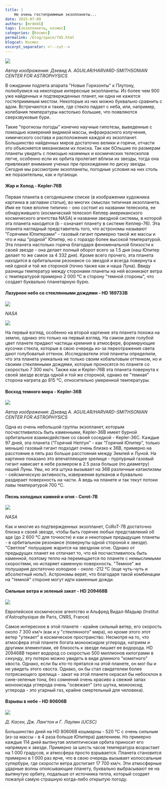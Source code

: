 ```yaml
---
title: |
    Не очень гостеприимные экзопланеты...
date: 2015-07-09
authors: [mrdekk]
tags: [экзопланеты, космос]
categories: [Космос]
permalink: /blog/space/745.html
blogcat: Космос
excerpt_separator: <!--cut-->
---
```



![](http://itw66.ru/uploads/images/00/00/01/2015/07/09/4f30a3.png)

*Автор изображения: Дэевид А. AGUILAR/HARVARD-SMITHSONIAN CENTER FOR ASTROPHYSICS*

В ожидании подлета апарата "Новые Горизонты" к Плутону, полюбуемся на некоторые интересные экзопланеты. Из более чем 900 уже найденных и подтвержденных планет, ни одна не кажется гостеприимным местом. Некоторые из них можно буквально сравнить с адом. Встречаются и такие, где стекло падает с неба, или, например, колебания температуры настолько большие, что появляются сверхзвуковые бури.

Такие "прогнозы погоды" конечно научные гипотезы, выведенные с помощью измерений видимой массы, инфракрасного излучения, химического состава и расположения каждой из экзопланет. Большинство найденных миров достаточно велики и горячи, отчасти это объясняется механизмом их поиска. Так как бОльшие по размерам планеты увидеть с помощью наземных и космических телескопов легче, особенно если их орбита пролегает вблизи их звезды, тогда она привлекает внимание ученых при прохождении по диску звезды. Сегодня мы рассмотрим экзопланеты, погодные условия на них столь же поразительны, как и пугающи.


<!--cut-->


#### Жар и Холод - Kepler-76B


Первая планета в сегодняшнем списке (в изображении художника картинка в заглавии статьи), во многих смыслах типичная экзопланета. Имя ее тоже вполне типично - оно состоит из названии телескопа, ее обнаружившего (космический телескоп Кеплер американского космического агентства NASA) и названии звездной системы, в которой эта планета находится (b - означает планету в системе Кеплер-76). Эта планета наглядный представитель того, что астрономы называют "Горячими Юпитерами" - газовый гигант примерно такой же массы и что и наш "родной" Юпитер, но с гораздо более высокой температурой. Эта планета настолько горяча благодаря феноменальной близости к своей звезде - она делает полный оборот всего за 1.5 дня (наш Юпитер делает то же самое за 4 332 дня). Кроме всего прочего, эта планета находится в орбитальном резонансе со звездой и всегда повернута к ней одной и той же стороной (точно также как и наша Луна). Ввиду разницы температур между сторонами планеты на ней возникают ветра с температурой примерно 2 000 &deg;C в сторону "темной стороны", что создает буквально планетарную бурю.

#### Лазурное небо со стеклянными дождями - HD 189733B



![](http://itw66.ru/uploads/images/00/00/01/2015/07/09/55b4c7.jpg)

*NASA*


![](http://itw66.ru/uploads/images/00/00/01/2015/07/09/06ba13.jpg)


На первый взгляд, особенно на второй картинке эта планета похожа на землю, однако это только на первый взгляд. На самом деле голубой цвет планете придают частицы кремния в атмосфере, формирующие кусочки стекла, которые в свою очередь из-за переотражения света дают голубоватый оттенок. Исследователи этой планеты определили, что эта планета уникальна не только своим кобальтовым оттенком, но и своими стеклянными дождями, которые проносятся по планете со скоростью 7 300 км/ч. Также как и Kepler-76B эта планета повернута к своей звезде всегда одной и той же стороной, однако ее "темная" сторона нагрета до 815 &deg;C, относительно умеренной температуры.

#### Восход темного мира - Kepler-36B



![](http://itw66.ru/uploads/images/00/00/01/2015/07/09/d182b6.jpg)

*Автор изображения: Дэевид А. AGUILAR/HARVARD-SMITHSONIAN CENTER FOR ASTROPHYSICS*

Одна из очень небольшой группы экзопланет, которым посчастливилось быть каменными, Kepler-36B имеет бурной орбитальное взаимодействие со своей соседкой - Kepler-36C. Каждые 97 дней, эта планета ("Горячий Нептун" - как "Горячий Юпитер", только меньше) газовый гигант подходит очень близко к 36В, примерно на расстояние в пять раз больше расстояния между Землей и Луной. На картинке показано это впечатляющее зрелище - пурпурный газовый гигант нависает в небе размером в 2.5 раза больше (по диаметру) нашей Луны. Увы, но эта штука вызывает на 36В различные катаклизмы - сейсмическую активность, извержения вулканов и буквально раздирает поверхность на части. А ведь на планете и так текут потоки лавы температурой 700 &deg;C.

#### Песнь холодных камней и огня - Corot-7B



![](http://itw66.ru/uploads/images/00/00/01/2015/07/09/00ecaa.jpg)

*NASA*

Как и многие из подтвержденных экзопланет, CoRoT-7B достаточно близка к своей звезде, чтобы быть горячее любых представлений об аде (до 2 600 &deg;C для точности) и как и некоторые предыдущие планеты - в орбитальном резонансе (повернуты одной стороной к звезде). "Светлое" полушарие жарится на звездном огне. Однако от предыдущих планет ее отличает то, что ей посчастливилось быть каменной, поэтому тепло на перемещается по планете с немыслимыми скоростями, но испаряет каменную поверхность. "Темное" же полушария достаточно холодное - около -212 &deg;C (еще чуть-чуть и абсолютный ноль!). Астрономы верят, что благодаря такой комбинации на "темной" стороне могут идти каменные дожди.

#### Сильные ветра и зеленый закат - HD 209468B



![](http://itw66.ru/uploads/images/00/00/01/2015/07/09/e71b46.jpg)

Европейское космическое агентство и Альфред Видал-Мадьяр (Institut d'Astrophysique de Paris, CNRS, France)

Самое интересное в этой планете - крайне сильный ветер, его скорость около 7 300 км/ч (как и у "стеклянного" мира), но кроме этого этот ветер "утекает" в космическое пространство. Несмотря на то, что атмосфера этой планете богата монооксидом углерода, натрием и другими элементами, её близость к звезде лишает ее водорода. HD 209468B теряет водород со скоростью 500 миллионов килограмм в секунду, эту потерю можно увидеть в виде длинного "кометного" хвоста. Однако, если бы кто-то прятался на этой планете, он мог бы и не увидеть этого хвоста. Однако, он бы стал свидетелем более потрясающего зрелища - закат на этой планете окрасил бы небосклон в сине-зеленые тона, без сомнений очень красиво а свежий запах монооксида углерода очень "освежает" (это шутка, монооксид углерода - это угарный газ, крайне смертельный для человека).

#### Взрывы в небе - HD 80606B



![](http://itw66.ru/uploads/images/00/00/01/2015/07/09/9ca7ec.jpg)

*Д. Касен, Дж. Лангтон и Г. Лаулин (UCSC)*

Большинство дней на HD 80606B кошмарны - 520 &deg;C с очень сильным (из-за массы - в 4 раза больше Юпитера) давлением. Но примерно каждые 114 дней вытянутая эллиптическая орбита приносит его напрямую к звезде. Примерно за шесть часов температура возрастает на 1 000 градусов, и атмосфера просто взрывается. Планета становится примерно в 1 000 раз ярче, что в свою очередь вызывает колоссальные супербури, где скорости ветра достигает 17 700 км/ч. Эти атмосферные ударные волны опоясывающие планету, буквально выбрасывают ее на вытянутую орбиту, подальше от источника тепла, который создает пожалуй самую страшную когда-либо открытую погоду.
